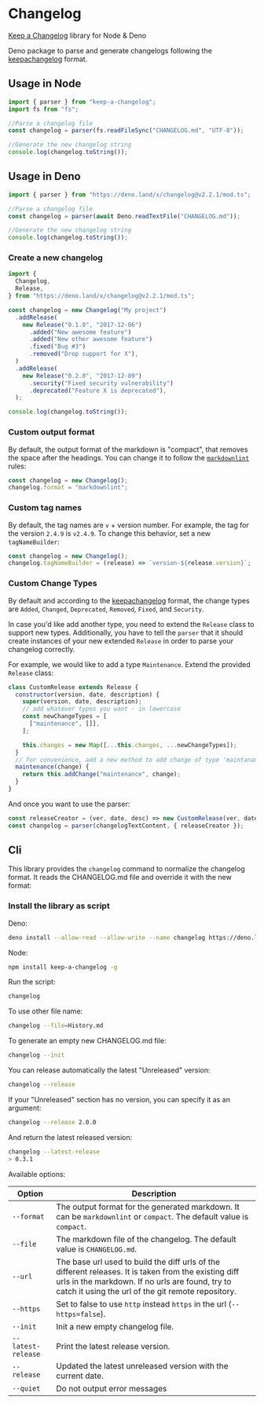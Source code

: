 # Changelog

[Keep a Changelog](https://github.com/oscarotero/keep-a-changelog) library for
Node & Deno

Deno package to parse and generate changelogs following the
[keepachangelog](http://keepachangelog.com/en/1.0.0/) format.

## Usage in Node

```js
import { parser } from "keep-a-changelog";
import fs from "fs";

//Parse a changelog file
const changelog = parser(fs.readFileSync("CHANGELOG.md", "UTF-8"));

//Generate the new changelog string
console.log(changelog.toString());
```

## Usage in Deno

```js
import { parser } from "https://deno.land/x/changelog@v2.2.1/mod.ts";

//Parse a changelog file
const changelog = parser(await Deno.readTextFile("CHANGELOG.md"));

//Generate the new changelog string
console.log(changelog.toString());
```

### Create a new changelog

```js
import {
  Changelog,
  Release,
} from "https://deno.land/x/changelog@v2.2.1/mod.ts";

const changelog = new Changelog("My project")
  .addRelease(
    new Release("0.1.0", "2017-12-06")
      .added("New awesome feature")
      .added("New other awesome feature")
      .fixed("Bug #3")
      .removed("Drop support for X"),
  )
  .addRelease(
    new Release("0.2.0", "2017-12-09")
      .security("Fixed security vulnerability")
      .deprecated("Feature X is deprecated"),
  );

console.log(changelog.toString());
```

### Custom output format

By default, the output format of the markdown is "compact", that removes the
space after the headings. You can change it to follow the
[`markdownlint`](https://github.com/DavidAnson/markdownlint) rules:

```js
const changelog = new Changelog();
changelog.format = "markdownlint";
```

### Custom tag names

By default, the tag names are `v` + version number. For example, the tag for the
version `2.4.9` is `v2.4.9`. To change this behavior, set a new
`tagNameBuilder`:

```js
const changelog = new Changelog();
changelog.tagNameBuilder = (release) => `version-${release.version}`;
```

### Custom Change Types

By default and according to the
[keepachangelog](http://keepachangelog.com/en/1.0.0/) format, the change types
are `Added`, `Changed`, `Deprecated`, `Removed`, `Fixed`, and `Security`.

In case you'd like add another type, you need to extend the `Release` class to
support new types. Additionally, you have to tell the `parser` that it should
create instances of your new extended `Release` in order to parse your changelog
correctly.

For example, we would like to add a type `Maintenance`. Extend the provided
`Release` class:

```js
class CustomRelease extends Release {
  constructor(version, date, description) {
    super(version, date, description);
    // add whatever types you want - in lowercase
    const newChangeTypes = [
      ["maintenance", []],
    ];

    this.changes = new Map([...this.changes, ...newChangeTypes]);
  }
  // for convenience, add a new method to add change of type 'maintanance'
  maintenance(change) {
    return this.addChange("maintenance", change);
  }
}
```

And once you want to use the parser:

```js
const releaseCreator = (ver, date, desc) => new CustomRelease(ver, date, desc);
const changelog = parser(changelogTextContent, { releaseCreator });
```

## Cli

This library provides the `changelog` command to normalize the changelog format.
It reads the CHANGELOG.md file and override it with the new format:

### Install the library as script

Deno:

```sh
deno install --allow-read --allow-write --name changelog https://deno.land/x/changelog/bin.ts
```

Node:

```sh
npm install keep-a-changelog -g
```

Run the script:

```sh
changelog
```

To use other file name:

```sh
changelog --file=History.md
```

To generate an empty new CHANGELOG.md file:

```sh
changelog --init
```

You can release automatically the latest "Unreleased" version:

```sh
changelog --release
```

If your "Unreleased" section has no version, you can specify it as an argument:
```sh
changelog --release 2.0.0
```

And return the latest released version:

```sh
changelog --latest-release
> 0.3.1
```

Available options:

| Option             | Description                                                                                                                                                                                                    |
| ------------------ | -------------------------------------------------------------------------------------------------------------------------------------------------------------------------------------------------------------- |
| `--format`           | The output format for the generated markdown. It can be `markdownlint` or `compact`. The default value is `compact`.                                                                                                                                       |
| `--file`           | The markdown file of the changelog. The default value is `CHANGELOG.md`.                                                                                                                                       |
| `--url`            | The base url used to build the diff urls of the different releases. It is taken from the existing diff urls in the markdown. If no urls are found, try to catch it using the url of the git remote repository. |
| `--https`          | Set to false to use `http` instead `https` in the url (`--https=false`).                                                                                                                                       |
| `--init`           | Init a new empty changelog file.                                                                                                                                                                               |
| `--latest-release` | Print the latest release version.                                                                                                                                                                              |
| `--release`        | Updated the latest unreleased version with the current date.                                                                                                                                                   |
| `--quiet`          | Do not output error messages                                                                                                                                                                                   |
